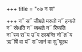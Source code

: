 +++
title = "०७ न स"

+++
न᳓ स᳓ जीयते मरुतो न᳓ हन्यते  
न᳓ स्रेधति न᳓ व्यथते न᳓ रिष्यति  
ना᳓स्य रा᳓य उ᳓प दस्यन्ति नो᳓त᳓य  
ऋ᳓षिं वा यं᳓ रा᳓जानं वा सु᳓षूदथ